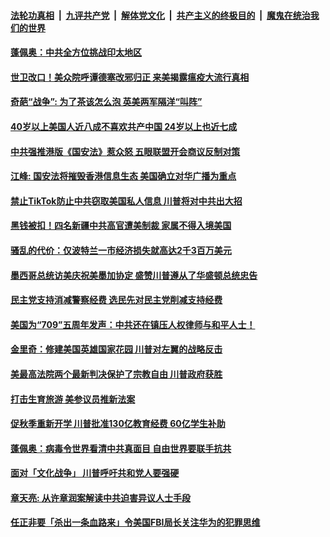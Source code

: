 

####  [法轮功真相](../../../../basic/blob/master/README.md?t=07101802) &nbsp;|&nbsp; [九评共产党](../../../../9ping.md/blob/master/README.md?t=07101802) &nbsp;|&nbsp; [解体党文化](../../../../jtdwh.md/blob/master/README.md?t=07101802)  &nbsp;|&nbsp; [共产主义的终极目的](../../../../gczydzjmd.md/blob/master/README.md?t=07101802) &nbsp;|&nbsp; [魔鬼在统治我们的世界](../../../../mgztzwmdsj.md/blob/master/README.md?t=07101802) 

#### [蓬佩奥：中共全方位挑战印太地区](../pages/soh6/399316.md?t=07101802) 
#### [世卫改口！美众院呼谭德塞改邪归正 来美揭露瘟疫大流行真相](../pages/soh6/399238.md?t=07101802) 
#### [奇葩“战争”: 为了茶该怎么泡 英美两军隔洋“叫阵”](../pages/soh6/399241.md?t=07101802) 
#### [40岁以上美国人近八成不喜欢共产中国 24岁以上也近七成](../pages/soh6/399190.md?t=07101802) 
#### [中共强推港版《国安法》惹众怒 五眼联盟开会商议反制对策](../pages/soh6/399229.md?t=07101802) 
#### [江峰: 国安法将摧毁香港信息生态 美国确立对华广播为重点](../pages/soh6/399220.md?t=07101802) 
#### [禁止TikTok防止中共窃取美国私人信息  川普将对中共出大招](../pages/soh6/399151.md?t=07101802) 
#### [黑钱被扣！四名新疆中共高官遭美制裁 家属不得入境美国](../pages/soh6/399163.md?t=07101802) 
#### [骚乱的代价：仅波特兰一市经济损失就高达2千3百万美元](../pages/soh6/399154.md?t=07101802) 
#### [墨西哥总统访美庆祝美墨加协定 盛赞川普遵从了华盛顿总统忠告](../pages/soh6/399145.md?t=07101802) 
#### [民主党支持消减警察经费 选民先对民主党削减支持经费](../pages/soh6/399130.md?t=07101802) 
#### [美国为“709”五周年发声：中共还在镇压人权律师与和平人士！ ](../pages/soh6/399106.md?t=07101802) 
#### [金里奇：修建美国英雄国家花园 川普对左翼的战略反击](../pages/soh6/398998.md?t=07101802) 
#### [美最高法院两个最新判决保护了宗教自由 川普政府获胜](../pages/soh6/398845.md?t=07101802) 
#### [打击生育旅游 美参议员推新法案](../pages/soh6/398905.md?t=07101802) 
#### [促秋季重新开学 川普批准130亿教育经费 60亿学生补助 ](../pages/soh6/398839.md?t=07101802) 
#### [蓬佩奥：病毒令世界看清中共真面目 自由世界要联手抗共](../pages/soh6/398833.md?t=07101802) 
#### [面对「文化战争」 川普呼吁共和党人要强硬](../pages/soh6/398824.md?t=07101802) 
#### [章天亮: 从许章润案解读中共迫害异议人士手段](../pages/soh6/398809.md?t=07101802) 
#### [任正非要「杀出一条血路来」令美国FBI局长关注华为的犯罪思维  ](../pages/soh6/398767.md?t=07101802) 
